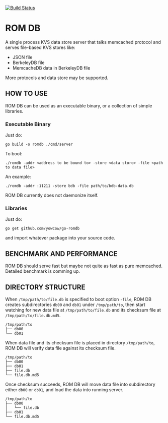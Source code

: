 [![Build Status](https://travis-ci.org/yowcow/go-romdb.svg?branch=master)](https://travis-ci.org/yowcow/go-romdb)

ROM DB
======

A single process KVS data store server that talks memcached protocol and serves file-based KVS stores like:

+ JSON file
+ BerkeleyDB file
+ MemcacheDB data in BerkeleyDB file

More protocols and data store may be supported.

HOW TO USE
----------

ROM DB can be used as an executable binary, or a collection of simple libraries.

### Executable Binary

Just do:

```
go build -o romdb ./cmd/server
```

To boot:

```
./romdb -addr <address to be bound to> -store <data store> -file <path to data file>
```

An example:

```
./romdb -addr :11211 -store bdb -file path/to/bdb-data.db
```

ROM DB currently does not daemonize itself.

### Libraries

Just do:

```
go get github.com/yowcow/go-romdb
```

and import whatever package into your source code.

BENCHMARK AND PERFORMANCE
-------------------------

ROM DB should serve fast but maybe not quite as fast as pure memcached.
Detailed benchmark is comming up.

DIRECTORY STRUCTURE
-------------------

When `/tmp/path/to/file.db` is specified to boot option `-file`, ROM DB creates subdirectories `db00` and `db01` under `/tmp/path/to`,
then start watching for new data file at `/tmp/path/to/file.db` and its checksum file at `/tmp/path/to/file.db.md5`.

```
/tmp/path/to
├── db00
└── db01
```

When data file and its checksum file is placed in directory `/tmp/path/to`, ROM DB will verify data file against its checksum file.

```
/tmp/path/to
├── db00
├── db01
├── file.db
└── file.db.md5
```

Once checksum succeeds, ROM DB will move data file into subdirectory either `db00` or `db01`, and load the data into running server.

```
/tmp/path/to
├── db00
│   └── file.db
├── db01
└── file.db.md5
```
